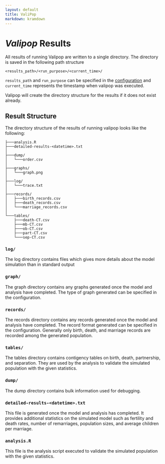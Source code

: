 ```yaml
---
layout: default
title: ValiPop
markdown: kramdown
---
```


# _Valipop_ Results

All results of running Valipop are written to a single directory. The directory is saved in the following path structure

```
<results_path>/<run_purpose>/<current_time>/
```

`results_path` and `run_purpose` can be specified in the [configuration](/usage/config.md) and `current_time` represents the timestamp when valipop was executed.

Valipop will create the directory structure for the results if it does not exist already.

## Result Structure

The directory structure of the results of running valipop looks like the following:

```
├───analysis.R
├───detailed-results-<datetime>.txt
│
├───dump/
│   └───order.csv
│
├───graphs/
│   └───graph.png
│
├───log/
│   └───trace.txt
│
├───records/
│   ├───birth_records.csv
│   ├───death_records.csv
│   └───marriage_records.csv
│
└───tables/
    ├───death-CT.csv
    ├───mb-CT.csv
    ├───ob-CT.csv
    ├───part-CT.csv
    └───sep-CT.csv
```

### `log/`

The log directory contains files which gives more details about the model simulation than in standard output

### `graph/`

The graph directory contains any graphs generated once the model and analysis have completed. The type of graph generated can be specified in the configuration.

### `records/`

The records directory contains any records generated once the model and analysis have completed. The record format generated can be specified in the configuration. Generally only birth, death, and marriage records are recorded among the generated population.

### `tables/`

The tables directory contains contigency tables on birth, death, partnership, and separation. They are used by the analysis to validate the simulated population with the given statistics.

### `dump/`

The dump directory contains bulk information used for debugging.

### `detailed-results-<datetime>.txt`

This file is generated once the model and analysis has completed. It provides additional statistics on the simulated model such as fertility and death rates, number of remarriages, population sizes, and average children per marriage.

### `analysis.R`

This file is the analysis script executed to validate the simulated population with the given statistics.

